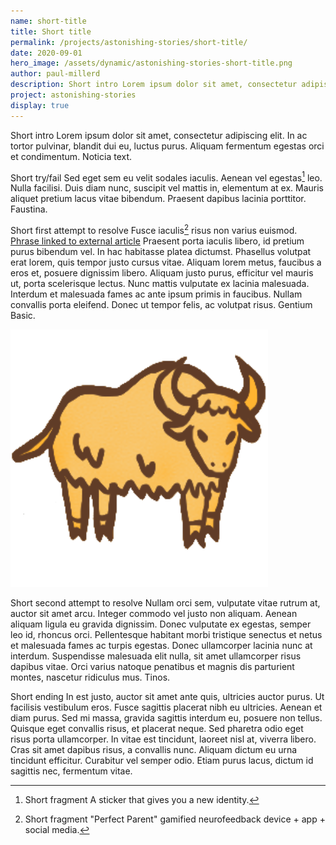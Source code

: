 ```yaml
---
name: short-title
title: Short title
permalink: /projects/astonishing-stories/short-title/
date: 2020-09-01
hero_image: /assets/dynamic/astonishing-stories-short-title.png
author: paul-millerd
description: Short intro Lorem ipsum dolor sit amet, consectetur adipiscing elit.
project: astonishing-stories
display: true
---
```

Short intro Lorem ipsum dolor sit amet, consectetur adipiscing elit. In ac tortor pulvinar, blandit dui eu, luctus purus. Aliquam fermentum egestas orci et condimentum. Noticia text.

Short try/fail Sed eget sem eu velit sodales iaculis. Aenean vel egestas[^1] leo. Nulla facilisi. Duis diam nunc, suscipit vel mattis in, elementum at ex. Mauris aliquet pretium lacus vitae bibendum. Praesent dapibus lacinia porttitor. Faustina.

Short first attempt to resolve Fusce iaculis[^2] risus non varius euismod. [Phrase linked to external article](https://roamresearch.com/#/app/Astonishing_Stories/page/YLj-7R4GY) Praesent porta iaculis libero, id pretium purus bibendum vel. In hac habitasse platea dictumst. Phasellus volutpat erat lorem, quis tempor justo cursus vitae. Aliquam lorem metus, faucibus a eros et, posuere dignissim libero. Aliquam justo purus, efficitur vel mauris ut, porta scelerisque lectus. Nunc mattis vulputate ex lacinia malesuada. Interdum et malesuada fames ac ante ipsum primis in faucibus. Nullam convallis porta eleifend. Donec ut tempor felis, ac volutpat risus. Gentium Basic.

<img
  src="/assets/dynamic/astonishing-stories-short-title.png"
  alt="A nullam orci sem."
  class="fn mw-100 fr-m ml4-m mr2-m mt1-m mb2-m mw5-m fr-l ml4-l mr1-l mt2-l mb2-l mw6-l" />

Short second attempt to resolve Nullam orci sem, vulputate vitae rutrum at, auctor sit amet arcu. Integer commodo vel justo non aliquam. Aenean aliquam ligula eu gravida dignissim. Donec vulputate ex egestas, semper leo id, rhoncus orci. Pellentesque habitant morbi tristique senectus et netus et malesuada fames ac turpis egestas. Donec ullamcorper lacinia nunc at interdum. Suspendisse malesuada elit nulla, sit amet ullamcorper risus dapibus vitae. Orci varius natoque penatibus et magnis dis parturient montes, nascetur ridiculus mus. Tinos.

Short ending In est justo, auctor sit amet ante quis, ultricies auctor purus. Ut facilisis vestibulum eros. Fusce sagittis placerat nibh eu ultricies. Aenean et diam purus. Sed mi massa, gravida sagittis interdum eu, posuere non tellus. Quisque eget convallis risus, et placerat neque. Sed pharetra odio eget risus porta ullamcorper. In vitae est tincidunt, laoreet nisl at, viverra libero. Cras sit amet dapibus risus, a convallis nunc. Aliquam dictum eu urna tincidunt efficitur. Curabitur vel semper odio. Etiam purus lacus, dictum id sagittis nec, fermentum vitae.

[^1]: Short fragment A sticker that gives you a new identity.

[^2]: Short fragment "Perfect Parent" gamified neurofeedback device + app + social media.
